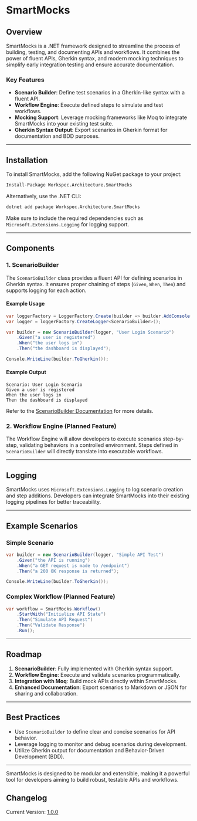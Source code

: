 # SmartMocks

## Overview
SmartMocks is a .NET framework designed to streamline the process of building, testing, and documenting APIs and workflows. It combines the power of fluent APIs, Gherkin syntax, and modern mocking techniques to simplify early integration testing and ensure accurate documentation.

### Key Features
- **Scenario Builder**: Define test scenarios in a Gherkin-like syntax with a fluent API.
- **Workflow Engine**: Execute defined steps to simulate and test workflows.
- **Mocking Support**: Leverage mocking frameworks like Moq to integrate SmartMocks into your existing test suite.
- **Gherkin Syntax Output**: Export scenarios in Gherkin format for documentation and BDD purposes.

---

## Installation
To install SmartMocks, add the following NuGet package to your project:

```bash
Install-Package Workspec.Architecture.SmartMocks
```

Alternatively, use the .NET CLI:

```bash
dotnet add package Workspec.Architecture.SmartMocks
```

Make sure to include the required dependencies such as `Microsoft.Extensions.Logging` for logging support.

---

## Components

### 1. ScenarioBuilder
The `ScenarioBuilder` class provides a fluent API for defining scenarios in Gherkin syntax. It ensures proper chaining of steps (`Given`, `When`, `Then`) and supports logging for each action.

#### Example Usage
```csharp
var loggerFactory = LoggerFactory.Create(builder => builder.AddConsole());
var logger = loggerFactory.CreateLogger<ScenarioBuilder>();

var builder = new ScenarioBuilder(logger, "User Login Scenario")
    .Given("a user is registered")
    .When("the user logs in")
    .Then("the dashboard is displayed");

Console.WriteLine(builder.ToGherkin());
```

#### Example Output
```gherkin
Scenario: User Login Scenario
Given a user is registered
When the user logs in
Then the dashboard is displayed
```

Refer to the [ScenarioBuilder Documentation](scenario_builder_readme.md) for more details.

### 2. Workflow Engine (Planned Feature)
The Workflow Engine will allow developers to execute scenarios step-by-step, validating behaviors in a controlled environment. Steps defined in `ScenarioBuilder` will directly translate into executable workflows.

---

## Logging
SmartMocks uses `Microsoft.Extensions.Logging` to log scenario creation and step additions. Developers can integrate SmartMocks into their existing logging pipelines for better traceability.

---

## Example Scenarios

### Simple Scenario
```csharp
var builder = new ScenarioBuilder(logger, "Simple API Test")
    .Given("the API is running")
    .When("a GET request is made to /endpoint")
    .Then("a 200 OK response is returned");

Console.WriteLine(builder.ToGherkin());
```

### Complex Workflow (Planned Feature)
```csharp
var workflow = SmartMocks.Workflow()
    .StartWith("Initialize API State")
    .Then("Simulate API Request")
    .Then("Validate Response")
    .Run();
```

---

## Roadmap
1. **ScenarioBuilder**: Fully implemented with Gherkin syntax support.
2. **Workflow Engine**: Execute and validate scenarios programmatically.
3. **Integration with Moq**: Build mock APIs directly within SmartMocks.
4. **Enhanced Documentation**: Export scenarios to Markdown or JSON for sharing and collaboration.

---

## Best Practices
- Use `ScenarioBuilder` to define clear and concise scenarios for API behavior.
- Leverage logging to monitor and debug scenarios during development.
- Utilize Gherkin output for documentation and Behavior-Driven Development (BDD).

---

SmartMocks is designed to be modular and extensible, making it a powerful tool for developers aiming to build robust, testable APIs and workflows.

## Changelog

Current Version: [1.0.0](changelog.md)